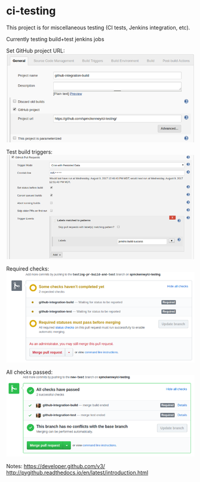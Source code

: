 # ci-testing

This project is for miscellaneous testing (CI tests, Jenkins integration, etc).

Currently testing build+test jenkins jobs

Set GitHub project URL:
![Set GitHub project](images/set-github-project.png)

Test build triggers:
![Test Build Triggers](images/test-build-triggers.png)

Required checks:
![Required Checks](images/required-checks-screenshot.png)

All checks passed:
![All Checks Passed](images/all-checks-passed.png)

Notes:
https://developer.github.com/v3/
http://pygithub.readthedocs.io/en/latest/introduction.html
